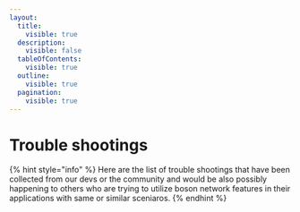 ```yaml
---
layout:
  title:
    visible: true
  description:
    visible: false
  tableOfContents:
    visible: true
  outline:
    visible: true
  pagination:
    visible: true
---
```


# Trouble shootings

{% hint style="info" %}
Here are the list of trouble shootings that have been collected from our devs or the community and would be also possibly happening to others who are trying to utilize boson network features in their applications with same or similar sceniaros.
{% endhint %}

